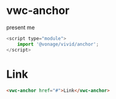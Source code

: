 # vwc-anchor

present me

```js
<script type="module">
    import '@vonage/vivid/anchor';
</script>
```

# Link

```html preview
<vwc-anchor href="#">Link</vwc-anchor>
```
